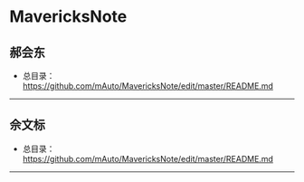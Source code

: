 # MavericksNote

## 郝会东   
- 总目录：https://github.com/mAuto/MavericksNote/edit/master/README.md  
--------------- 

## 佘文标  
- 总目录：https://github.com/mAuto/MavericksNote/edit/master/README.md  
--------------- 
